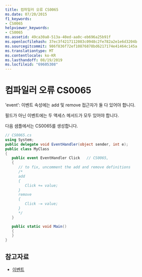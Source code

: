 ```yaml
---
title: 컴파일러 오류 CS0065
ms.date: 07/20/2015
f1_keywords:
- CS0065
helpviewer_keywords:
- CS0065
ms.assetid: 49ca30a8-513a-40ed-aa0c-eb696a25b91f
ms.openlocfilehash: 37ec3f4217112083c0948c2fe782a2e1e6d3204b
ms.sourcegitcommit: 986f836f72ef10876878bd6217174e41464c145a
ms.translationtype: MT
ms.contentlocale: ko-KR
ms.lasthandoff: 08/19/2019
ms.locfileid: "69605308"
---
```

# <a name="compiler-error-cs0065"></a>컴파일러 오류 CS0065

'event': 이벤트 속성에는 add 및 remove 접근자가 둘 다 있어야 합니다.

필드가 아닌 이벤트에는 두 액세스 메서드가 모두 있어야 합니다.

다음 샘플에서는 CS0065를 생성합니다.

```csharp
// CS0065.cs
using System;
public delegate void EventHandler(object sender, int e);
public class MyClass
{
   public event EventHandler Click   // CS0065,
   {
      // to fix, uncomment the add and remove definitions
      /*
      add
      {
         Click += value;
      }
      remove
      {
         Click -= value;
      }
      */
   }

   public static void Main()
   {
   }
}
```

## <a name="see-also"></a>참고자료

- [이벤트](../programming-guide/events/index.md)
